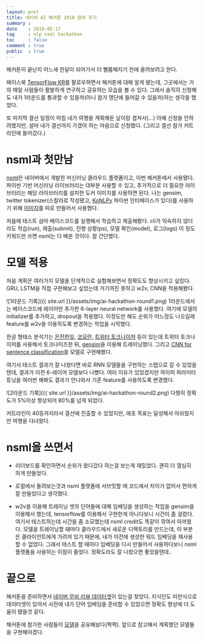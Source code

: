 ```yaml
---
layout: post
title: 네이버 AI 해커톤 2018 참여 후기
summary : 
date    : 2018-05-17
tag     : nlp nsml hackathon
toc     : false
comment : true
public  : true
---
```


해커톤이 끝난지 어느새 한달이 되어가서 더 뻘쭘해지기 전에 올려보려고 한다.  

페이스북 [TensorFlow KR](https://www.facebook.com/groups/TensorFlowKR/?ref=bookmarks)를 팔로우하면서 해커톤에 대해 알게 됐는데, 그곳에서는 거의 매일 사람들이 활발하게 연구하고 공유하는 모습을 볼 수 있다. 그래서 솔직히 신청해도 내가 1라운드를 통과할 수 있을까(아니 참가 명단에 들어갈 수 있을까)하는 생각을 했었다.  

또 마지막 결선 일정이 마침 내가 여행을 계획해둔 날이랑 겹쳐서(...) 아예 신청을 안하려했지만, 설마 내가 결선까지 가겠어 하는 마음으로 신청했다. (그리고 결선 참가 커트라인에 들어갔다.)  

# nsml과 첫만남
[nsml](https://github.com/naver/ai-hackathon-2018/blob/master/FAQ.md)은 네이버에서 개발한 머신러닝 클라우드 플랫폼이고, 이번 해커톤에서 사용됐다. 파이썬 기반 머신러닝 라이브러리는 대부분 사용할 수 있고, 추가적으로 더 필요한 라이브러리는 해당 라이브러리를 설치한 도커 이미지를 사용하면 된다. 나는 gensim, twitter tokenizer(스칼라로 작성됐고, [KoNLPy](http://konlpy.org/en/v0.4.4/) 파이썬 인터페이스가 있다)를 사용하기 위해 [이미지](https://hub.docker.com/r/pierceh89/nsml_twitter/)를 따로 만들어서 사용했다.  

처음에 테스트 삼아 베이스코드를 실행해서 학습하고 제출해봤다. cli가 익숙하지 않더라도 학습(run), 제출(submit), 진행 상황(ps), 모델 확인(model), 로그(logs) 이 정도 키워드만 쓰면 nsml는 다 배운 것이다. 참 간단했다.

# 모델 적용
처음 계획은 여러가지 모델을 단계적으로 실험해보면서 정확도도 향상시키고 싶었다. GRU, LSTM을 직접 구현해보고 싶었는데 거기까진 못하고 w2v, CNN을 적용해봤다.  

![1라운드 기록]({{ site.url }}/assets/img/ai-hackathon-round1.png)
1라운드에서는 베이스코드에 레이어만 추가한 6-layer neural network를 사용했다. 여기에 모델의 initializer를 추가하고, dropout을 적용했다. 이정도만 해도 순위가 어느정도 나오길래 feature를 w2v을 이용하도록 변경하는 작업을 시작했다.  

한글 형태소 분석기는 [은전한잎](http://eunjeon.blogspot.kr/), [코모란](http://www.shineware.co.kr/products/komoran/), [트위터 토크나이저](https://github.com/open-korean-text/open-korean-text) 등이 있는데 트위터 토크나이저를 사용해서 토크나이즈한 뒤, [gensim](https://radimrehurek.com/gensim/)을 이용해 트레이닝했다. 그리고 [CNN for sentence classification](https://arxiv.org/abs/1408.5882)을 모델로 구현해봤다.  

여기서 테스트 결과가 잘 나왔다면 바로 RNN 모델들을 구현하는 스텝으로 갈 수 있었을텐데, 결과가 이전 6-레이어 모델보다 나빴다. 여러 이유가 있었겠지만 하이퍼 파라미터 튜닝을 여러번 해봐도 결과가 안나와서 기존 feature를 사용하도록 변경했다.  

![2라운드 기록]({{ site.url }}/assets/img/ai-hackathon-round2.png)
다행히 정확도가 5%이상 향상되어 80%를 넘게 되었다.  

커트라인이 40등까지라서 결선에 진출할 수 있었지만, 애초 목표는 달성해서 아쉬웠지만 여행을 다녀왔다.  

# nsml을 쓰면서
- 리더보드를 확인하면서 순위가 왔다갔다 하는걸 보는게 재밌었다. 괜히 더 열심히 하게 만들었다.  

- 로컬에서 돌려보는것과 nsml 플랫폼에 서브밋할 때 코드에서 차이가 없어서 편하게 잘 만들었다고 생각했다.  

- w2v을 이용해 트레이닝 셋의 단어들에 대해 임베딩을 생성하는 작업을 gensim을 이용해서 했는데, tensorflow를 이용해서 구현한게 아니다보니 시간이 좀 걸렸다. 여기서 테스트하는데 시간을 좀 소모했는데 nsml credit도 똑같이 깎여서 아까웠다. 모델을 트레이닝할 떄마다 클라우드에서 새로운 디렉토리를 만드는데, 이 부분은 클라이언트에게 가려져 있기 때문에, 내가 이전에 생성한 워드 임베딩을 재사용할 수 없었다. 그래서 테스트 할 때마다 임베딩을 다시 만들어서 사용하다보니 nsml 플랫폼을 사용하는 이점이 줄었다. 정확도라도 잘 나왔으면 좋았을텐데..  

# 끝으로
해커톤을 준비하면서 [네이버 무비 리뷰 데이터셋](https://github.com/e9t/nsmc)이 있는걸 찾았다. 지식인도 이런식으로 데이터셋이 있어서 사전에 내가 단어 임베딩을 준비할 수 있었으면 정확도 향상에 더 도움이 됐을것 같다.  

해커톤에 참가한 사람들이 [모델](https://github.com/naver/ai-hackathon-2018#%EB%AA%A8%EB%8D%B8-%EA%B3%B5%EC%9C%A0)을 공유해놨다(짝짝). 앞으로 참고해서 계획했던 모델들을 구현해야겠다.  
